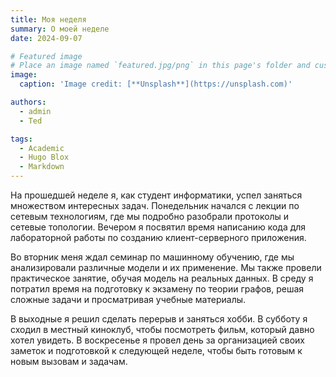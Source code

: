 ```yaml
---
title: Моя неделя
summary: О моей неделе
date: 2024-09-07

# Featured image
# Place an image named `featured.jpg/png` in this page's folder and customize its options here.
image:
  caption: 'Image credit: [**Unsplash**](https://unsplash.com)'

authors:
  - admin
  - Ted

tags:
  - Academic
  - Hugo Blox
  - Markdown
---
```


На прошедшей неделе я, как студент информатики, успел заняться множеством интересных задач. Понедельник начался с лекции по сетевым технологиям, где мы подробно разобрали протоколы и сетевые топологии. Вечером я посвятил время написанию кода для лабораторной работы по созданию клиент-серверного приложения.

Во вторник меня ждал семинар по машинному обучению, где мы анализировали различные модели и их применение. Мы также провели практическое занятие, обучая модель на реальных данных. В среду я потратил время на подготовку к экзамену по теории графов, решая сложные задачи и просматривая учебные материалы.

В выходные я решил сделать перерыв и заняться хобби. В субботу я сходил в местный киноклуб, чтобы посмотреть фильм, который давно хотел увидеть. В воскресенье я провел день за организацией своих заметок и подготовкой к следующей неделе, чтобы быть готовым к новым вызовам и задачам.
